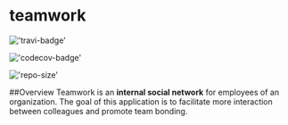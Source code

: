 # teamwork

!['travi-badge'](https://img.shields.io/travis/com/yegow/teamwork/develop?logo=travis&style=for-the-badge)

!['codecov-badge'](https://img.shields.io/codecov/c/github/yegow/teamwork/develop?logo=codecov&style=for-the-badge)

!['repo-size'](https://img.shields.io/github/repo-size/yegow/teamwork?logo=github&style=for-the-badge)

##Overview
Teamwork is an **internal social network** for employees of an organization. The goal of this
application is to facilitate more interaction between colleagues and promote team bonding.
